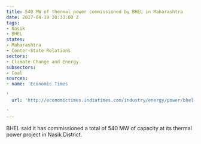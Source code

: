 ```yaml
---
title: 540 MW of thermal power commissioned by BHEL in Maharashtra
date: 2017-04-19 20:33:00 Z
tags:
- Nasik
- BHEL
states:
- Maharashtra
- Center-State Relations
sectors:
- Climate Change and Energy
subsectors:
- Coal
sources:
- name: 'Economic Times

'
  url: 'http://economictimes.indiatimes.com/industry/energy/power/bhel-commissions-2-units-at-maharashtra-thermal-power-project/articleshow/58218396.cms

'
---
```


BHEL said it has commissioned a total of 540 MW of capacity at its thermal power project in Nasik District.
